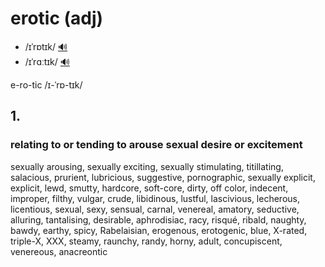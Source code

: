 # erotic (adj)

- /ɪˈrɒtɪk/ [🔊](https://www.oxfordlearnersdictionaries.com/media/english/uk_pron/e/ero/eroti/erotic__gb_1.mp3)
- /ɪˈrɑːtɪk/ [🔊](https://www.oxfordlearnersdictionaries.com/media/english/us_pron/e/ero/eroti/erotic__us_1.mp3)

e-ro-tic /ɪ-ˈrɒ-tɪk/

## 1.

### relating to or tending to arouse sexual desire or excitement

sexually arousing, sexually exciting, sexually stimulating, titillating, salacious, prurient, lubricious, suggestive, pornographic, sexually explicit, explicit, lewd, smutty, hardcore, soft-core, dirty, off color, indecent, improper, filthy, vulgar, crude, libidinous, lustful, lascivious, lecherous, licentious, sexual, sexy, sensual, carnal, venereal, amatory, seductive, alluring, tantalising, desirable, aphrodisiac, racy, risqué, ribald, naughty, bawdy, earthy, spicy, Rabelaisian, erogenous, erotogenic, blue, X-rated, triple-X, XXX, steamy, raunchy, randy, horny, adult, concupiscent, venereous, anacreontic